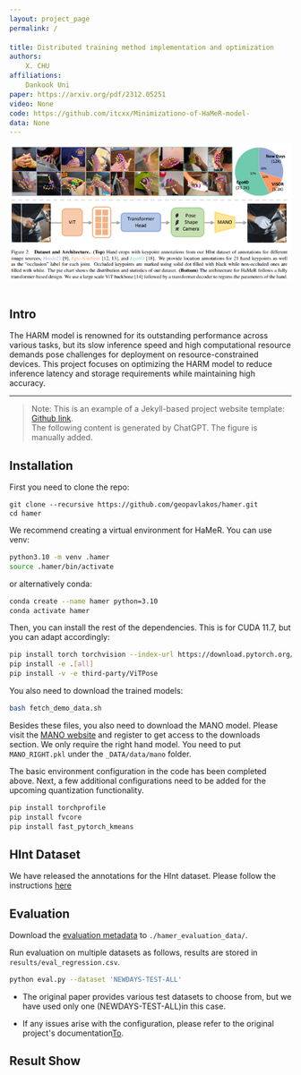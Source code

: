 ```yaml
---
layout: project_page
permalink: /

title: Distributed training method implementation and optimization
authors:
    X. CHU
affiliations:
    Dankook Uni
paper: https://arxiv.org/pdf/2312.05251
video: None
code: https://github.com/itcxx/Minimizationo-of-HaMeR-model-
data: None
---
```

<p align="center">
  <img src="static/image/paper_model.png" alt="teaser">
</p>
<!-- Using HTML to center the abstract -->
<div class="columns is-centered has-text-centered">
    <div class="column is-four-fifths">
        <h2>Intro</h2>
        <div class="content has-text-justified">
    The HARM model is renowned for its outstanding performance 
    across various tasks, but its slow inference speed and high 
    computational resource demands pose challenges for deployment
    on resource-constrained devices. This project focuses on optimizing
    the HARM model to reduce inference latency and storage requirements 
    while maintaining high accuracy.
        </div>
    </div>
</div>

---

> Note: This is an example of a Jekyll-based project website template: [Github link](https://github.com/shunzh/project_website).\
> The following content is generated by ChatGPT. The figure is manually added.

## Installation
First you need to clone the repo:
```
git clone --recursive https://github.com/geopavlakos/hamer.git
cd hamer
```

We recommend creating a virtual environment for HaMeR. You can use venv:
```bash
python3.10 -m venv .hamer
source .hamer/bin/activate
```

or alternatively conda:
```bash
conda create --name hamer python=3.10
conda activate hamer
```

Then, you can install the rest of the dependencies. This is for CUDA 11.7, but you can adapt accordingly:
```bash
pip install torch torchvision --index-url https://download.pytorch.org/whl/cu117
pip install -e .[all]
pip install -v -e third-party/ViTPose
```

You also need to download the trained models:
```bash
bash fetch_demo_data.sh
```

Besides these files, you also need to download the MANO model. Please visit the [MANO website](https://mano.is.tue.mpg.de) and register to get access to the downloads section.  We only require the right hand model. You need to put `MANO_RIGHT.pkl` under the `_DATA/data/mano` folder.

The basic environment configuration in the code has been completed above. 
Next, a few additional configurations need to be added for the upcoming quantization functionality.
```bash
pip install torchprofile
pip install fvcore
pip install fast_pytorch_kmeans
```

## HInt Dataset
We have released the annotations for the HInt dataset. Please follow the instructions [here](https://github.com/ddshan/hint)

## Evaluation
Download the [evaluation metadata](https://www.dropbox.com/scl/fi/7ip2vnnu355e2kqbyn1bc/hamer_evaluation_data.tar.gz?rlkey=nb4x10uc8mj2qlfq934t5mdlh) to `./hamer_evaluation_data/`. 

Run evaluation on multiple datasets as follows, results are stored in `results/eval_regression.csv`. 
```bash
python eval.py --dataset 'NEWDAYS-TEST-ALL'
```
* The original paper provides various test datasets to choose from, but we have used only one (NEWDAYS-TEST-ALL)in this case.
- If any issues arise with the configuration, please refer to the original project's documentation[To](https://github.com/geopavlakos/hamer?tab=readme-ov-file).

## Result Show
